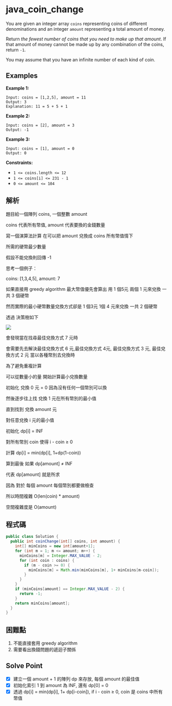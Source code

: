 # java_coin_change

You are given an integer array `coins` representing coins of different denominations and an integer `amount` representing a total amount of money.

Return *the fewest number of coins that you need to make up that amount*. If that amount of money cannot be made up by any combination of the coins, return `-1`.

You may assume that you have an infinite number of each kind of coin.

## Examples

**Example 1:**

```
Input: coins = [1,2,5], amount = 11
Output: 3
Explanation: 11 = 5 + 5 + 1

```

**Example 2:**

```
Input: coins = [2], amount = 3
Output: -1

```

**Example 3:**

```
Input: coins = [1], amount = 0
Output: 0

```

**Constraints:**

- `1 <= coins.length <= 12`
- `1 <= coins[i] <= 231 - 1`
- `0 <= amount <= 104`

## 解析

題目給一個陣列 coins, 一個整數 amount

coins 代表所有幣值, amount 代表要換的金錢數量

寫一個演算法計算 在可以把 amount 兌換成 coins 所有幣值情下

所需的硬幣最少數量

假設不能兌換則回傳 -1 

思考一個例子：

coins: [1,3,4,5], amount: 7

如果直接用 greedy algorithm 最大幣值優先會算出 用 1 個5元 兩個 1 元來兌換 一共 3 個硬幣

然而實際的最小硬幣數量兌換方式卻是 1 個3元  1個 4 元來兌換 一共 2 個硬幣

透過 決策樹如下

![](https://i.imgur.com/cBn2gPT.png)

會發現當在找尋最佳兌換方式 7 元時

會需要先去解決最佳兌換方式 6 元,最佳兌換方式 4元, 最佳兌換方式 3 元, 最佳兌換方式 2 元 當以各種幣別去兌換時

為了避免重複計算

可以從數量小的量 開始計算最小兌換數量

初始化 兌換 0 元 = 0 因為沒有任何一個幣別可以換

然後逐步往上找 兌換 1 元在所有幣別的最小值

直到找到 兌換 amount 元

對任意兌換 i 元的最小值

初始化 dp[i] = INF

對所有幣別 coin 使得  i - coin ≥ 0 

計算 dp[i] = min(dp[i], 1+dp(1-coin))

算到最後 如果 dp[amount] ≠ INF

代表 dp[amount] 就是所求

因為 對於 每個 amount 每個幣別都要做檢查

所以時間複雜 O(len(coin) * amount)

空間複雜度是 O(amount)

## 程式碼
```java
public class Solution {
  public int coinChange(int[] coins, int amount) {
    int[] minCoins = new int[amount+1];
    for (int m = 1; m <= amount; m++) {
      minCoins[m] = Integer.MAX_VALUE - 2;
      for (int coin : coins) {
        if (m - coin >= 0) {
          minCoins[m] = Math.min(minCoins[m], 1+ minCoins[m-coin]);
        }
      }
    }
    if (minCoins[amount] == Integer.MAX_VALUE - 2) {
      return -1;
    }
    return minCoins[amount];
  }
}

```
## 困難點

1. 不能直接套用 greedy algorithm
2. 需要看出換錢問題的遞迴子關係

## Solve Point

- [x]  建立一個 amount + 1 的陣列 dp 來存放, 每個 amount 的最佳值
- [x]  初始化索引 1 到 amount 為 INF, 還有 dp[0] = 0
- [x]  透過 dp[i] = min(dp[i], 1+ dp[i-coin]), if  i - coin ≥ 0, coin 是 coins 中所有幣值